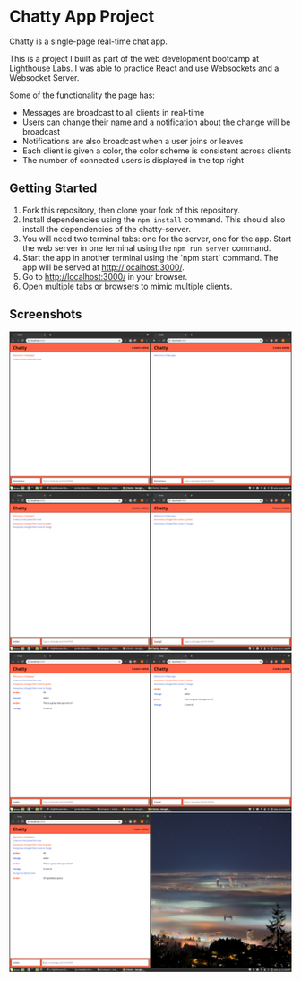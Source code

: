 # Chatty App Project

Chatty is a single-page real-time chat app.

This is a project I built as part of the web development bootcamp at Lighthouse Labs. I was able to practice React and use Websockets and a Websocket Server.

Some of the functionality the page has:  
- Messages are broadcast to all clients in real-time  
- Users can change their name and a notification about the change will be broadcast  
- Notifications are also broadcast when a user joins or leaves  
- Each client is given a color, the color scheme is consistent across clients  
- The number of connected users is displayed in the top right

## Getting Started

1. Fork this repository, then clone your fork of this repository.
2. Install dependencies using the `npm install` command. This should also install the dependencies of the chatty-server.
3. You will need two terminal tabs: one for the server, one for the app.
   Start the web server in one terminal using the `npm run server` command.
4. Start the app in another terminal using the 'npm start' command.
   The app will be served at <http://localhost:3000/>.
5. Go to <http://localhost:3000/> in your browser.
6. Open multiple tabs or browsers to mimic multiple clients.

## Screenshots

!["Screenshot of two clients on load"](https://github.com/jordanyoungs/chatty/blob/master/docs/Home.png?raw=true)
!["Screenshot of names changing"](https://github.com/jordanyoungs/chatty/blob/master/docs/NameChanges.png?raw=true)
!["Screenshot of some messaging"](https://github.com/jordanyoungs/chatty/blob/master/docs/Messaging.png?raw=true)
!["Screenshot of a client leaving"](https://github.com/jordanyoungs/chatty/blob/master/docs/Leaving.png?raw=true)
